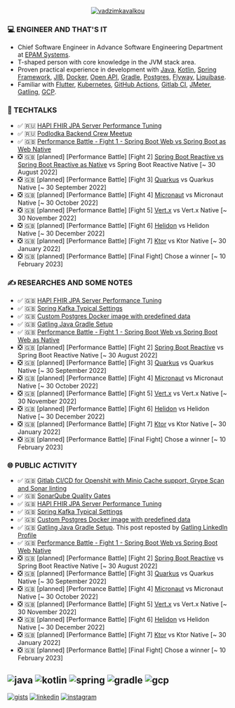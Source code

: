 <p align="center"><a href="https://github.com/fragaly" target="blank"><img align="center" src="https://github-readme-stats.vercel.app/api?username=fragaly&theme=dark&show_icons=true&count_private=true&include_all_commits=true" alt="vadzimkavalkou" /></a></p>

### 💻 ENGINEER AND THAT'S IT

*  Chief Software Engineer in Advance Software Engineering Department at [EPAM Systems](http://epam.com/).
*  T-shaped person with core knowledge in the JVM stack area. 
*  Proven practical experience in development with [Java](https://www.java.com/en/), [Kotlin](https://kotlinlang.org/), [Spring Framework](https://spring.io/projects/spring-boot), [JIB](https://github.com/GoogleContainerTools/jib), [Docker](https://www.docker.com/), [Open API](https://www.openapis.org/), [Gradle](https://gradle.org/), [Postgres](https://www.postgresql.org/), [Flyway](https://flywaydb.org/), [Liquibase](https://www.liquibase.org/).
*  Familiar with [Flutter](https://flutter.dev/), [Kubernetes](https://kubernetes.io/docs/concepts/overview/what-is-kubernetes/), [GitHub Actions](https://github.com/features/actions), [Gitlab CI](https://docs.gitlab.com/ee/ci/), [JMeter](https://jmeter.apache.org/), [Gatling](https://gatling.io/), [GCP](https://cloud.google.com/gcp/).

### 🎥 TECHTALKS

* ✅	🇷🇺 [HAPI FHIR JPA Server Performance Tuning](https://wearecommunity.io/events/aen-meetup-performance-investigations-hapi-fhir-jpa-server-tuning/talks/16982)
* ✅ 🇷🇺 [Podlodka Backend Crew Meetup](https://podlodka.io/becrew#buy)
* ✅ 🇬🇧 [Performance Battle - Fight 1 - Spring Boot Web vs Spring Boot as Web Native](https://wearecommunity.io/events/codeberry-club-conference-uk/talks/45683)
* ❎ 🇬🇧 [planned] [Performance Battle] [Fight 2] [Spring Boot Reactive vs Spring Boot Reactive as Native](https://docs.spring.io/spring-framework/docs/current/reference/html/web-reactive.html) vs Spring Boot Reactive Native [~ 30 August 2022]
* ❎ 🇬🇧 [planned] [Performance Battle] [Fight 3] [Quarkus](https://quarkus.io/) vs Quarkus Native [~ 30 September 2022]
* ❎ 🇬🇧 [planned] [Performance Battle] [Fight 4] [Micronaut](https://micronaut.io/) vs Micronaut Native [~ 30 October 2022]
* ❎ 🇬🇧 [planned] [Performance Battle] [Fight 5] [Vert.x](https://vertx.io/) vs Vert.x Native [~ 30 November 2022]
* ❎ 🇬🇧 [planned] [Performance Battle] [Fight 6] [Helidon](https://helidon.io/) vs Helidon Native [~ 30 December 2022]
* ❎ 🇬🇧 [planned] [Performance Battle] [Fight 7] [Ktor](https://ktor.io/) vs Ktor Native [~ 30 January 2022]
* ❎ 🇬🇧 [planned] [Performance Battle] [Final Fight] Chose a winner [~ 10 February 2023]

### ✍️ RESEARCHES AND SOME NOTES

* ✅	🇬🇧 [HAPI FHIR JPA Server Performance Tuning](https://github.com/fragaLY/blog/blob/main/hapi-fhir-jpaserver/HAPI-FHIR-JPASERVER.md)
* ✅	🇬🇧 [Spring Kafka Typical Settings](https://github.com/fragaLY/blog/blob/main/spring-kafka/SPRING-KAFKA-TYPICAL-SETTINGS.md)
* ✅	🇬🇧 [Custom Postgres Docker image with predefined data](https://github.com/fragaLY/blog/blob/main/postgres-custom-image/POSTGRES-CUSTOM-IMAGE.md)
* ✅ 🇬🇧 [Gatling Java Gradle Setup](https://github.com/fragaLY/blog/blob/main/gatling-java-gradle-setup/GATLING-JAVA-GRADLE-SETUP.md)
* ✅ 🇬🇧 [Performance Battle - Fight 1 - Spring Boot Web vs Spring Boot Web as Native](https://github.com/fragaLY/blog/blob/main/spring-boot-web_vs_spring-boot-web-native/SPRING-BOOT-WEB_VS_SPRING-BOOT-WEB-NATIVE.md)
* ❎ 🇬🇧 [planned] [Performance Battle] [Fight 2] [Spring Boot Reactive](https://docs.spring.io/spring-framework/docs/current/reference/html/web-reactive.html) vs Spring Boot Reactive Native [~ 30 August 2022]
* ❎ 🇬🇧 [planned] [Performance Battle] [Fight 3] [Quarkus](https://quarkus.io/) vs Quarkus Native [~ 30 September 2022]
* ❎ 🇬🇧 [planned] [Performance Battle] [Fight 4] [Micronaut](https://micronaut.io/) vs Micronaut Native [~ 30 October 2022]
* ❎ 🇬🇧 [planned] [Performance Battle] [Fight 5] [Vert.x](https://vertx.io/) vs Vert.x Native [~ 30 November 2022]
* ❎ 🇬🇧 [planned] [Performance Battle] [Fight 6] [Helidon](https://helidon.io/) vs Helidon Native [~ 30 December 2022]
* ❎ 🇬🇧 [planned] [Performance Battle] [Fight 7] [Ktor](https://ktor.io/) vs Ktor Native [~ 30 January 2022]
* ❎ 🇬🇧 [planned] [Performance Battle] [Final Fight] Chose a winner [~ 10 February 2023]

### 🌐 PUBLIC ACTIVITY

* ✅	🇬🇧 [Gitlab CI/CD for Openshit with Minio Cache support, Grype Scan and Sonar linting](https://www.linkedin.com/posts/vadzimkavalkou_gitlab-cicd-for-openshit-with-minio-cache-activity-6925076570030137344-7hw1?utm_source=linkedin_share&utm_medium=member_desktop_web)
* ✅	🇬🇧 [SonarQube Quality Gates](https://www.linkedin.com/posts/vadzimkavalkou_quality-sonarqube-pipeline-activity-6927978778790879232-NjO8?utm_source=linkedin_share&utm_medium=member_desktop_web)
* ✅	🇬🇧 [HAPI FHIR JPA Server Performance Tuning](https://www.linkedin.com/posts/vadzimkavalkou_github-fragalyblog-my-technical-investigations-activity-6930854021268131840-RXhV?utm_source=linkedin_share&utm_medium=member_desktop_web)
* ✅ 🇬🇧 [Spring Kafka Typical Settings](https://www.linkedin.com/posts/vadzimkavalkou_github-fragalyblog-my-technical-investigations-activity-6933311242644152320-h1hN?utm_source=linkedin_share&utm_medium=member_desktop_web)
* ✅ 🇬🇧 [Custom Postgres Docker image with predefined data](https://www.linkedin.com/posts/vadzimkavalkou_github-fragalyblog-my-technical-investigations-activity-6935504139665747969-7bzN?utm_source=linkedin_share&utm_medium=member_desktop_web)
* ✅ 🇬🇧 [Gatling Java Gradle Setup](https://www.linkedin.com/posts/vadzimkavalkou_github-fragalyblog-my-technical-investigations-activity-6943509537580572672-S_Z9?utm_source=linkedin_share&utm_medium=member_desktop_web). This post reposted by [Gatling LinkedIn Profile](https://www.linkedin.com/posts/gatling_github-fragalyblog-my-technical-investigations-activity-6944652888241545216-E-mN?utm_source=linkedin_share&utm_medium=member_desktop_web)
* ✅ 🇬🇧 [Performance Battle - Fight 1 - Spring Boot Web vs Spring Boot Web Native](https://www.linkedin.com/posts/vadzimkavalkou_github-fragalyblog-my-technical-investigations-activity-6954495293006434304-yBWj?utm_source=linkedin_share&utm_medium=member_desktop_web)
* ❎ 🇬🇧 [planned] [Performance Battle] [Fight 2] [Spring Boot Reactive](https://docs.spring.io/spring-framework/docs/current/reference/html/web-reactive.html) vs Spring Boot Reactive Native [~ 30 August 2022]
* ❎ 🇬🇧 [planned] [Performance Battle] [Fight 3] [Quarkus](https://quarkus.io/) vs Quarkus Native [~ 30 September 2022]
* ❎ 🇬🇧 [planned] [Performance Battle] [Fight 4] [Micronaut](https://micronaut.io/) vs Micronaut Native [~ 30 October 2022]
* ❎ 🇬🇧 [planned] [Performance Battle] [Fight 5] [Vert.x](https://vertx.io/) vs Vert.x Native [~ 30 November 2022]
* ❎ 🇬🇧 [planned] [Performance Battle] [Fight 6] [Helidon](https://helidon.io/) vs Helidon Native [~ 30 December 2022]
* ❎ 🇬🇧 [planned] [Performance Battle] [Fight 7] [Ktor](https://ktor.io/) vs Ktor Native [~ 30 January 2022]
* ❎ 🇬🇧 [planned] [Performance Battle] [Final Fight] Chose a winner [~ 10 February 2023]

![java](https://img.shields.io/static/v1?logo=java&style=for-the-badge&label=java&message=advanced)
![kotlin](https://img.shields.io/static/v1?logo=kotlin&style=for-the-badge&label=kotlin&message=intermediate)
![spring](https://img.shields.io/static/v1?logo=spring&style=for-the-badge&label=spring&message=advanced)
![gradle](https://img.shields.io/static/v1?logo=gradle&style=for-the-badge&label=gradle&message=intermediate)
![gcp](https://img.shields.io/static/v1?logo=googlecloud&style=for-the-badge&label=GCP&message=intermediate)
-------------
[ ![gists](https://img.shields.io/static/v1?logo=github&style=for-the-badge&label=gists&message=fragaLY)](https://gist.github.com/fragaLY)
[ ![linkedin](https://img.shields.io/static/v1?logo=linkedin&style=for-the-badge&label=linkedin&message=vadzimkavalkou)](https://www.linkedin.com/in/vadzimkavalkou/)
[ ![instagram](https://img.shields.io/static/v1?logo=instagram&style=for-the-badge&label=instagram&message=marnotrawny.syn)](https://www.instagram.com/marnotrawny.syn/)

